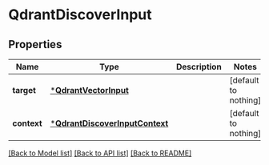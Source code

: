 # QdrantDiscoverInput


## Properties
Name | Type | Description | Notes
------------ | ------------- | ------------- | -------------
**target** | [***QdrantVectorInput**](QdrantVectorInput.md) |  | [default to nothing]
**context** | [***QdrantDiscoverInputContext**](QdrantDiscoverInputContext.md) |  | [default to nothing]


[[Back to Model list]](../README.md#models) [[Back to API list]](../README.md#api-endpoints) [[Back to README]](../README.md)


